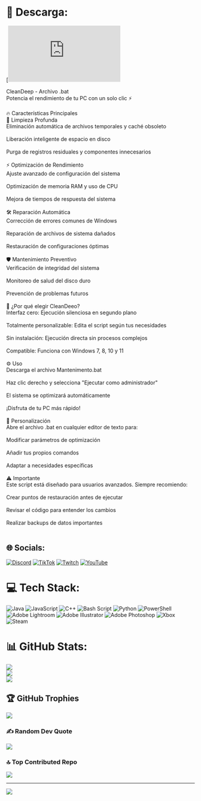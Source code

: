 # 💫 Descarga:
[![Descargar ahora](https://github.com/TheProtoDeus/CleanDeep-V1.0/blob/main/Mantenimiento%20Sin%20SFC.bat)

CleanDeep - Archivo .bat<br>Potencia el rendimiento de tu PC con un solo clic ⚡<br><br>🔥 Características Principales<br>🧹 Limpieza Profunda<br>Eliminación automática de archivos temporales y caché obsoleto<br><br>Liberación inteligente de espacio en disco<br><br>Purga de registros residuales y componentes innecesarios<br><br>⚡ Optimización de Rendimiento<br>Ajuste avanzado de configuración del sistema<br><br>Optimización de memoria RAM y uso de CPU<br><br>Mejora de tiempos de respuesta del sistema<br><br>🛠️ Reparación Automática<br>Corrección de errores comunes de Windows<br><br>Reparación de archivos de sistema dañados<br><br>Restauración de configuraciones óptimas<br><br>🛡️ Mantenimiento Preventivo<br>Verificación de integridad del sistema<br><br>Monitoreo de salud del disco duro<br><br>Prevención de problemas futuros<br><br>🎯 ¿Por qué elegir CleanDeeo?<br>Interfaz cero: Ejecución silenciosa en segundo plano<br><br>Totalmente personalizable: Edita el script según tus necesidades<br><br>Sin instalación: Ejecución directa sin procesos complejos<br><br>Compatible: Funciona con Windows 7, 8, 10 y 11<br><br>⚙️ Uso<br>Descarga el archivo Mantenimento.bat<br><br>Haz clic derecho y selecciona "Ejecutar como administrador"<br><br>El sistema se optimizará automáticamente<br><br>¡Disfruta de tu PC más rápido!<br><br>📝 Personalización<br>Abre el archivo .bat en cualquier editor de texto para:<br><br>Modificar parámetros de optimización<br><br>Añadir tus propios comandos<br><br>Adaptar a necesidades específicas<br><br>⚠️ Importante<br>Este script está diseñado para usuarios avanzados. Siempre recomiendo:<br><br>Crear puntos de restauración antes de ejecutar<br><br>Revisar el código para entender los cambios<br><br>Realizar backups de datos importantes<br><br>


## 🌐 Socials:
[![Discord](https://img.shields.io/badge/Discord-%237289DA.svg?logo=discord&logoColor=white)](https://discord.gg/https://protodeus.odoo.com/) [![TikTok](https://img.shields.io/badge/TikTok-%23000000.svg?logo=TikTok&logoColor=white)](https://tiktok.com/@@theprotodeus) [![Twitch](https://img.shields.io/badge/Twitch-%239146FF.svg?logo=Twitch&logoColor=white)](https://twitch.tv/Prendock) [![YouTube](https://img.shields.io/badge/YouTube-%23FF0000.svg?logo=YouTube&logoColor=white)](https://youtube.com/@@ProtoDeus) 

# 💻 Tech Stack:
![Java](https://img.shields.io/badge/java-%23ED8B00.svg?style=for-the-badge&logo=openjdk&logoColor=white) ![JavaScript](https://img.shields.io/badge/javascript-%23323330.svg?style=for-the-badge&logo=javascript&logoColor=%23F7DF1E) ![C++](https://img.shields.io/badge/c++-%2300599C.svg?style=for-the-badge&logo=c%2B%2B&logoColor=white) ![Bash Script](https://img.shields.io/badge/bash_script-%23121011.svg?style=for-the-badge&logo=gnu-bash&logoColor=white) ![Python](https://img.shields.io/badge/python-3670A0?style=for-the-badge&logo=python&logoColor=ffdd54) ![PowerShell](https://img.shields.io/badge/PowerShell-%235391FE.svg?style=for-the-badge&logo=powershell&logoColor=white) ![Adobe Lightroom](https://img.shields.io/badge/Adobe%20Lightroom-31A8FF.svg?style=for-the-badge&logo=Adobe%20Lightroom&logoColor=white) ![Adobe Illustrator](https://img.shields.io/badge/adobe%20illustrator-%23FF9A00.svg?style=for-the-badge&logo=adobe%20illustrator&logoColor=white) ![Adobe Photoshop](https://img.shields.io/badge/adobe%20photoshop-%2331A8FF.svg?style=for-the-badge&logo=adobe%20photoshop&logoColor=white) ![Xbox](https://img.shields.io/badge/xbox-%23107C10.svg?style=for-the-badge&logo=xbox&logoColor=white) ![Steam](https://img.shields.io/badge/steam-%23000000.svg?style=for-the-badge&logo=steam&logoColor=white)
# 📊 GitHub Stats:
![](https://github-readme-stats.vercel.app/api?username=TheProtoDeus&theme=tokyonight&hide_border=false&include_all_commits=true&count_private=false)<br/>
![](https://nirzak-streak-stats.vercel.app/?user=TheProtoDeus&theme=tokyonight&hide_border=false)<br/>
![](https://github-readme-stats.vercel.app/api/top-langs/?username=TheProtoDeus&theme=tokyonight&hide_border=false&include_all_commits=true&count_private=false&layout=compact)

## 🏆 GitHub Trophies
![](https://github-profile-trophy.vercel.app/?username=TheProtoDeus&theme=radical&no-frame=false&no-bg=true&margin-w=4)

### ✍️ Random Dev Quote
![](https://quotes-github-readme.vercel.app/api?type=vetical&theme=radical)

### 🔝 Top Contributed Repo
![](https://github-contributor-stats.vercel.app/api?username=TheProtoDeus&limit=5&theme=dark&combine_all_yearly_contributions=true)

---
[![](https://visitcount.itsvg.in/api?id=TheProtoDeus&icon=0&color=0)](https://visitcount.itsvg.in)

<!-- Proudly created with GPRM ( https://gprm.itsvg.in ) -->
